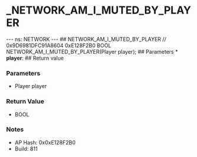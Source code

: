 # _NETWORK_AM_I_MUTED_BY_PLAYER

--- ns: NETWORK --- ## NETWORK_AM_I_MUTED_BY_PLAYER  // 0x9D6981DFC91A8604 0xE128F2B0 BOOL NETWORK_AM_I_MUTED_BY_PLAYER(Player player);   ## Parameters * **player**:  ## Return value

### Parameters
* Player player

### Return Value
* BOOL

### Notes
* AP Hash: 0x0xE128F2B0
* Build: 811

